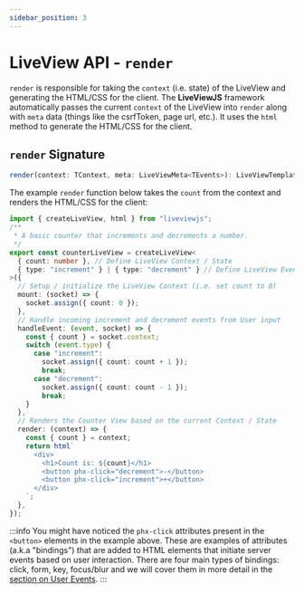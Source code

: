 ```yaml
---
sidebar_position: 3
---
```


# LiveView API - `render`

`render` is responsible for taking the `context` (i.e. state) of the LiveView and generating the HTML/CSS for the
client. The **LiveViewJS** framework automatically passes the current `context` of the LiveView into `render` along with
`meta` data (things like the csrfToken, page url, etc.). It uses the `html` method to generate the HTML/CSS for the
client.

## `render` Signature

```ts
render(context: TContext, meta: LiveViewMeta<TEvents>): LiveViewTemplate | Promise<LiveViewTemplate>;
```

The example `render` function below takes the `count` from the context and renders the HTML/CSS for the client:

```ts title="counterLiveView.ts" {25-35}
import { createLiveView, html } from "liveviewjs";
/**
 * A basic counter that increments and decrements a number.
 */
export const counterLiveView = createLiveView<
  { count: number }, // Define LiveView Context / State
  { type: "increment" } | { type: "decrement" } // Define LiveView Events
>({
  // Setup / initialize the LiveView Context (i.e. set count to 0)
  mount: (socket) => {
    socket.assign({ count: 0 });
  },
  // Handle incoming increment and decrement events from User input
  handleEvent: (event, socket) => {
    const { count } = socket.context;
    switch (event.type) {
      case "increment":
        socket.assign({ count: count + 1 });
        break;
      case "decrement":
        socket.assign({ count: count - 1 });
        break;
    }
  },
  // Renders the Counter View based on the current Context / State
  render: (context) => {
    const { count } = context;
    return html`
      <div>
        <h1>Count is: ${count}</h1>
        <button phx-click="decrement">-</button>
        <button phx-click="increment">+</button>
      </div>
    `;
  },
});
```

:::info You might have noticed the `phx-click` attributes present in the `<button>` elements in the example above. These
are examples of attributes (a.k.a "bindings") that are added to HTML elements that initiate server events based on user
interaction. There are four main types of bindings: click, form, key, focus/blur and we will cover them in more detail
in the [section on User Events](/docs/user-events-slash-bindings/overview). :::
